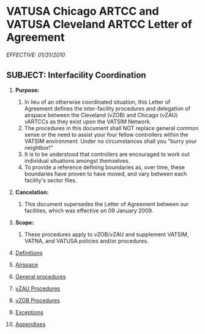 # VATUSA Chicago ARTCC and VATUSA Cleveland ARTCC Letter of Agreement
###### EFFECTIVE: 01/31/2010
## SUBJECT: Interfacility Coordination

1. **Purpose:**
   1. In lieu of an otherwise coordinated situation, this Letter of Agreement defines the inter-facility procedures and delegation of airspace between the Cleveland (vZOB) and Chicago (vZAU) vARTCCs as they exist upon the VATSIM Network.
   2. The procedures in this document shall NOT replace general common sense or the need to assist your four fellow controllers within the VATSIM environment. Under no circumstances shall you "burry your neightbor!"
   3. It is to be understood that controllers are encouraged to work out individual situations amongst themselves.
   4. To provide a reference defining boundaries as, over time, these boundaries have proven to have moved, and vary between each facility's sector files.
2. **Cancelation:**
   1. This document supersedes the Letter of Agreement between our facilities, which was effective on 09 January 2009.
3. **Scope:**
   1. These procedures apply to vZOB/vZAU and supplement VATSIM, VATNA, and VATUSA policies and/or procedures.

4. [Definitions](./sections/Definitions.md)
5. [Airspace](./sections/Airspace.md)
6. [General procedures](./sections/General-procedures.md)
7. [vZAU Procedures](./sections/vZAU-Procedures.md)
8. [vZOB Procedures](./sections/vZOB-Procedures.md)
9. [Exceptions](./sections/Exceptions.md)
10. [Appendixes](./sections/Appendixes.md)
